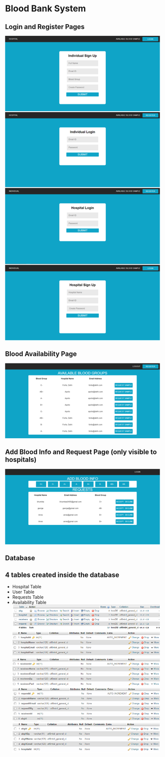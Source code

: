 # Blood Bank System

## Login and Register Pages    
![image](https://github.com/schmithvillers/blood-bank-system/blob/main/images/Screenshot%20(13).png)
![image](https://github.com/schmithvillers/blood-bank-system/blob/main/images/Screenshot%20(14).png)
![image](https://github.com/schmithvillers/blood-bank-system/blob/main/images/Screenshot%20(15).png)
![image](https://github.com/schmithvillers/blood-bank-system/blob/main/images/Screenshot%20(16).png)
## Blood Availability Page    
![image](https://github.com/schmithvillers/blood-bank-system/blob/main/images/Screenshot%20(17).png)
## Add Blood Info and Request Page (only visible to hospitals)
![image](https://github.com/schmithvillers/blood-bank-system/blob/main/images/Screenshot%20(18).png)
## Database    
## 4 tables created inside the database    
* Hospital Table
* User Table
* Requests Table
* Availability Table
![image](https://github.com/schmithvillers/blood-bank-system/blob/main/images/Screenshot%20(19).png)
![image](https://github.com/schmithvillers/blood-bank-system/blob/main/images/Screenshot%20(21).png)
![image](https://github.com/schmithvillers/blood-bank-system/blob/main/images/Screenshot%20(22).png)
![image](https://github.com/schmithvillers/blood-bank-system/blob/main/images/Screenshot%20(23).png)
![image](https://github.com/schmithvillers/blood-bank-system/blob/main/images/Screenshot%20(24).png)

